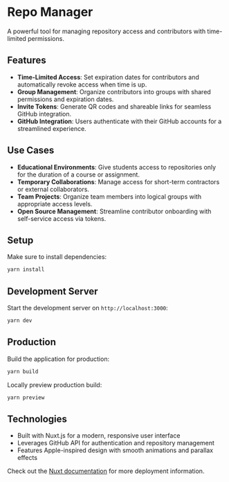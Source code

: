 # Repo Manager

A powerful tool for managing repository access and contributors with time-limited permissions.

## Features

- **Time-Limited Access**: Set expiration dates for contributors and automatically revoke access when time is up.
- **Group Management**: Organize contributors into groups with shared permissions and expiration dates.
- **Invite Tokens**: Generate QR codes and shareable links for seamless GitHub integration.
- **GitHub Integration**: Users authenticate with their GitHub accounts for a streamlined experience.

## Use Cases

- **Educational Environments**: Give students access to repositories only for the duration of a course or assignment.
- **Temporary Collaborations**: Manage access for short-term contractors or external collaborators.
- **Team Projects**: Organize team members into logical groups with appropriate access levels.
- **Open Source Management**: Streamline contributor onboarding with self-service access via tokens.

## Setup

Make sure to install dependencies:

```bash
yarn install
```

## Development Server

Start the development server on `http://localhost:3000`:

```bash
yarn dev
```

## Production

Build the application for production:

```bash
yarn build
```

Locally preview production build:

```bash
yarn preview
```

## Technologies

- Built with Nuxt.js for a modern, responsive user interface
- Leverages GitHub API for authentication and repository management
- Features Apple-inspired design with smooth animations and parallax effects

Check out the [Nuxt documentation](https://nuxt.com/docs/getting-started/deployment) for more deployment information.
